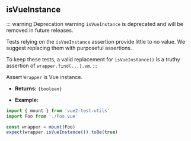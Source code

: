 ## isVueInstance

::: warning Deprecation warning
`isVueInstance` is deprecated and will be removed in future releases.

Tests relying on the `isVueInstance` assertion provide little to no value. We suggest replacing them with purposeful assertions.

To keep these tests, a valid replacement for `isVueInstance()` is a truthy assertion of `wrapper.find(...).vm`.
:::

Assert `Wrapper` is Vue instance.

- **Returns:** `{boolean}`

- **Example:**

```js
import { mount } from 'vue2-test-utils'
import Foo from './Foo.vue'

const wrapper = mount(Foo)
expect(wrapper.isVueInstance()).toBe(true)
```
